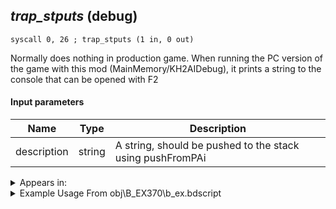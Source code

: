 ## *trap_stputs* (debug)

`syscall 0, 26 ; trap_stputs (1 in, 0 out)`

Normally does nothing in production game. When running the PC version of the game with this mod (MainMemory/KH2AIDebug), it prints a string to the console that can be opened with F2

#### Input parameters
| Name | Type | Description
|------|------|------------
| description   | string   | A string, should be pushed to the stack using pushFromPAi




<details>
	<summary>Appears in:</summary>
| filename | Entity (obj)
|----------|-------------
| obj\B_EX370\b_ex.bdscript       | ((B) Zexion (Absent Silhouette))          
| obj\B_EX380\b_ex.bdscript       | ((F) Zexion’s book)          
| obj\B_EX400\b_ex.bdscript       | ((B) Larxene (Absent Silhouette))          
| obj\B_EX410\b_ex.bdscript       | ((P) Sora book)          
| obj\B_NM000\b_nm.bdscript       | ((B) Oogie Boogie)          
| obj\M_EX650\m_ex.bdscript       | ((M) Cannon Gun)          
| obj\M_EX650_HB\m_ex.bdscript       | ((M) Camo Cannon)          
| obj\M_EX650_TR\m_ex.bdscript       | ((M) Cannon Gun (TR))          
| obj\N_CM020_BTL\n_cm.bdscript       | ((N) Lexaeus (BTL) (CM))          
| obj\N_NM050_BTL\n_nm.bdscript       | ((N) Lock (BTL) (NM))          
| obj\N_NM060_BTL\n_nm.bdscript       | ((N) Shock (BTL) (NM))          
| obj\N_NM070_BTL\n_nm.bdscript       | ((N) Barrel (BTL) (NM))          

</details>

<details>
	<summary>Example Usage From obj\B_EX370\b_ex.bdscript</summary>
```plaintext
L1205:
 pushFromFSpVal 16
 jz L1215
 pushFromPAi L28319 ; ___ai 'cap donald' (L28319)
 syscall 0, 26 ; trap_stputs (1 in, 0 out)
 jmp L1215
```
</details>

